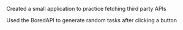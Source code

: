 Created a small application to practice fetching third party APIs

Used the BoredAPI to generate random tasks after clicking a button
